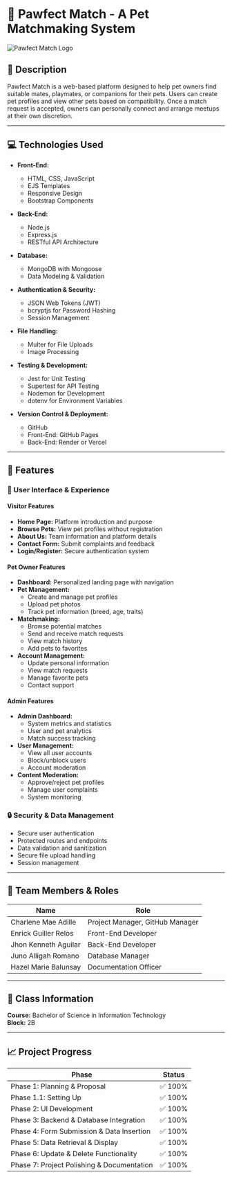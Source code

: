 # 🐾 Pawfect Match - A Pet Matchmaking System

![Pawfect Match Logo](/docs/pawfect-logo.png)

## 📌 Description

Pawfect Match is a web-based platform designed to help pet owners find suitable mates, playmates, or companions for their pets. Users can create pet profiles and view other pets based on compatibility. Once a match request is accepted, owners can personally connect and arrange meetups at their own discretion.

---

## 💻 Technologies Used

- **Front-End:** 
  - HTML, CSS, JavaScript
  - EJS Templates
  - Responsive Design
  - Bootstrap Components

- **Back-End:** 
  - Node.js
  - Express.js
  - RESTful API Architecture

- **Database:** 
  - MongoDB with Mongoose
  - Data Modeling & Validation

- **Authentication & Security:**
  - JSON Web Tokens (JWT)
  - bcryptjs for Password Hashing
  - Session Management

- **File Handling:**
  - Multer for File Uploads
  - Image Processing

- **Testing & Development:**
  - Jest for Unit Testing
  - Supertest for API Testing
  - Nodemon for Development
  - dotenv for Environment Variables

- **Version Control & Deployment:**
  - GitHub
  - Front-End: GitHub Pages
  - Back-End: Render or Vercel

---

## 🚀 Features

### 👤 User Interface & Experience

#### Visitor Features
- **Home Page:** Platform introduction and purpose
- **Browse Pets:** View pet profiles without registration
- **About Us:** Team information and platform details
- **Contact Form:** Submit complaints and feedback
- **Login/Register:** Secure authentication system

#### Pet Owner Features
- **Dashboard:** Personalized landing page with navigation
- **Pet Management:**
  - Create and manage pet profiles
  - Upload pet photos
  - Track pet information (breed, age, traits)
- **Matchmaking:**
  - Browse potential matches
  - Send and receive match requests
  - View match history
  - Add pets to favorites
- **Account Management:**
  - Update personal information
  - View match requests
  - Manage favorite pets
  - Contact support

#### Admin Features
- **Admin Dashboard:**
  - System metrics and statistics
  - User and pet analytics
  - Match success tracking
- **User Management:**
  - View all user accounts
  - Block/unblock users
  - Account moderation
- **Content Moderation:**
  - Approve/reject pet profiles
  - Manage user complaints
  - System monitoring

### 🔒 Security & Data Management
- Secure user authentication
- Protected routes and endpoints
- Data validation and sanitization
- Secure file upload handling
- Session management

---

## 👥 Team Members & Roles

| Name                     | Role                            |
|--------------------------|---------------------------------|
| Charlene Mae Adille     | Project Manager, GitHub Manager |
| Enrick Guiller Relos    | Front-End Developer              |
| Jhon Kenneth Aguilar    | Back-End Developer               |
| Juno Alligah Romano     | Database Manager                 |
| Hazel Marie Balunsay    | Documentation Officer            |

---

## 🏫 Class Information

**Course:** Bachelor of Science in Information Technology  
**Block:** 2B  

---

## 📈 Project Progress

| Phase                                     | Status  |
|------------------------------------------|---------|
| Phase 1: Planning & Proposal              | ✅ 100% |
| Phase 1.1: Setting Up                     | ✅ 100% |
| Phase 2: UI Development                   | ✅ 100% |
| Phase 3: Backend & Database Integration   | ✅ 100% |
| Phase 4: Form Submission & Data Insertion | ✅ 100% |
| Phase 5: Data Retrieval & Display         | ✅ 100% |
| Phase 6: Update & Delete Functionality    | ✅ 100% |
| Phase 7: Project Polishing & Documentation| ✅ 100% |